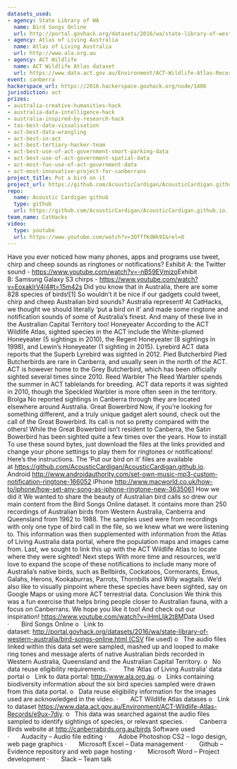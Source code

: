 ```yaml
---
datasets_used:
- agency: State Library of WA
  name: Bird Songs Online
  url: http://portal.govhack.org/datasets/2016/wa/state-library-of-western-australia/bird-songs-online.html
- agency: Atlas of Living Australia
  name: Atlas of Living Australia
  url: http://www.ala.org.au
- agency: ACT Wildlife
  name: ACT Wildlife Atlas dataset
  url: https://www.data.act.gov.au/Environment/ACT-Wildlife-Atlas-Records/e9ux-7djy
event: canberra
hackerspace_url: https://2016.hackerspace.govhack.org/node/1406
jurisdiction: act
prizes:
- australia-creative-humanities-hack
- australia-data-intelligence-hack
- australia-inspired-by-research-hack
- tas-best-data-visualisation
- act-best-data-wrangling
- act-best-in-act
- act-best-tertiary-hacker-team
- act-best-use-of-act-government-smart-parking-data
- act-best-use-of-act-government-spatial-data
- act-most-fun-use-of-act-government-data
- act-most-innovative-project-for-canberrans
project_title: Put a bird on it
project_url: https://github.com/AcousticCardigan/AcousticCardigan.github.io.
repo:
  name: Acoustic Cardigan github
  type: github
  url: https://github.com/AcousticCardigan/AcousticCardigan.github.io.
team_name: CatHacks
video:
  type: youtube
  url: https://www.youtube.com/watch?v=3OfffKdWk9I&rel=0
---
```


Have you ever noticed how many phones, apps and programs use tweet, chirp and cheep sounds as ringtones or notifications?
Exhibit A: the Twitter sound - https://www.youtube.com/watch?v=-nB59EVmizo​​​​​​​
Exhibit B: Samsung Galaxy S3 chirps - https://www.youtube.com/watch?v=EoxaklrV4l4#t=15m42s
Did you know that in Australia, there are some 828 species of birds![1] So wouldn’t it be nice if our gadgets could tweet, chirp and cheep Australian bird sounds? Australia represent! At CatHacks, we thought we should literally ‘put a bird on it’ and made some ringtone and notification sounds of some of Australia’s finest. And many of these live in the Australian Capital Territory too!
Honeyeater
According to the ACT Wildlife Atlas, sighted species in the ACT include the White-plumed Honeyeater (5 sightings in 2010), the Regent Honeyeater (8 sightings in 1998), and Lewin’s Honeyeater (1 sighting in 2015).
Lyrebird
ACT data reports that the Superb Lyrebird was sighted in 2012.
Pied Butcherbird
Pied Butcherbirds are rare in Canberra, and usually seen in the north of the ACT. ACT is however home to the Grey Butcherbird, which has been officially sighted several times since 2010.
Reed Warbler
The Reed Warbler spends the summer in ACT tablelands for breeding. ACT data reports it was sighted in 2010, though the Speckled Warbler is more often seen in the territory.
Brolga
No reported sightings in Canberra through they are located elsewhere around Australia.
Great Bowerbird
Now, if you’re looking for something different, and a truly unique gadget alert sound, check out the call of the Great Bowerbird. Its call is not so pretty compared with the others! While the Great Bowerbird isn’t resident to Canberra, the Satin Bowerbird has been sighted quite a few times over the years.
How to install​​​​​​​
To use these sound bytes, just download the files at the links provided and change your phone settings to play them for ringtones or notifications! Here’s the instructions.
The ‘Put our bird on it’ files are available at https://github.com/AcousticCardigan/AcousticCardigan.github.io.
Android
http://www.androidauthority.com/set-own-music-mp3-custom-notification-ringtone-166052
iPhone
http://www.macworld.co.uk/how-to/iphone/how-set-any-song-as-iphone-ringtone-new-3635061
How we did it
We wanted to share the beauty of Australian bird calls so drew our main content from the Bird Songs Online dataset. It contains more than 250 recordings of Australian birds from Western Australia, Canberra and Queensland from 1962 to 1988.
The samples used were from recordings with only one type of bird call in the file, so we knew what we were listening to.
This information was then supplemented with information from the Atlas of Living Australia data portal, where the population maps and images came from. Last, we sought to link this up with the ACT Wildlife Atlas to locate where they were sighted!
Next steps
With more time and resources, we’d love to expand the scope of these notifications to include many more of Australia’s native birds, such as Bellbirds, Cockatoos, Cormorants, Emus, Galahs, Herons, Kookaburras, Parrots, Thornbills and Willy wagtails.
We’d also like to visually pinpoint where these species have been sighted, say on Google Maps or using more ACT terrestrial data.
Conclusion
We think this was a fun exercise that helps bring people closer to Australian fauna, with a focus on Canberrans. We hope you like it too!
And check out our inspiration! https://www.youtube.com/watch?v=iHmLljk2t8M​​​​​​​
Data Used
·       Bird Songs Online
o   Link to dataset: http://portal.govhack.org/datasets/2016/wa/state-library-of-western-australia/bird-songs-online.html (CSV file used)
o   The audio files linked within this data set were sampled, mashed up and looped to make ring tones and message alerts of native Australian birds recorded in Western Australia, Queensland and the Australian Capital Territory.
o   No data reuse eligibility requirements.
·       The ‘Atlas of Living Australia’ data portal
o   Link to data portal: http://www.ala.org.au.
o   Links containing biodiversity information about the six bird species sampled were drawn from this data portal.
o   Data reuse eligibility information for the images used are acknowledged in the video.
·       ACT Wildlife Atlas datases
o   Link to dataset https://www.data.act.gov.au/Environment/ACT-Wildlife-Atlas-Records/e9ux-7djy.
o   This data was searched against the audio files sampled to identify sightings of species, or relevant species.
·       Canberra Birds website at http://canberrabirds.org.au/birds
Software used
·       Audacity – Audio file editing
·       Adobe Photoshop CS2 – logo design, web page graphics
·       Microsoft Excel – Data management
·       Github – Evidence repository and web page hosting
·       Microsoft Word – Project development
·       Slack – Team talk